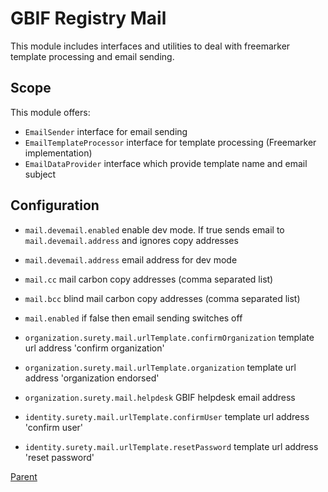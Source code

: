 # GBIF Registry Mail

This module includes interfaces and utilities to deal with freemarker template processing and email sending.


## Scope
This module offers:
  * `EmailSender` interface for email sending
  * `EmailTemplateProcessor` interface for template processing (Freemarker implementation)
  * `EmailDataProvider` interface which provide template name and email subject

## Configuration

  * `mail.devemail.enabled` enable dev mode. If true sends email to `mail.devemail.address` and ignores copy addresses

  * `mail.devemail.address` email address for dev mode

  * `mail.cc` mail carbon copy addresses (comma separated list)

  * `mail.bcc` blind mail carbon copy addresses (comma separated list)

  * `mail.enabled` if false then email sending switches off

  * `organization.surety.mail.urlTemplate.confirmOrganization` template url address 'confirm organization'

  * `organization.surety.mail.urlTemplate.organization` template url address 'organization endorsed'

  * `organization.surety.mail.helpdesk` GBIF helpdesk email address

  * `identity.surety.mail.urlTemplate.confirmUser` template url address 'confirm user'

  * `identity.surety.mail.urlTemplate.resetPassword` template url address 'reset password'

[Parent](../README.md)

